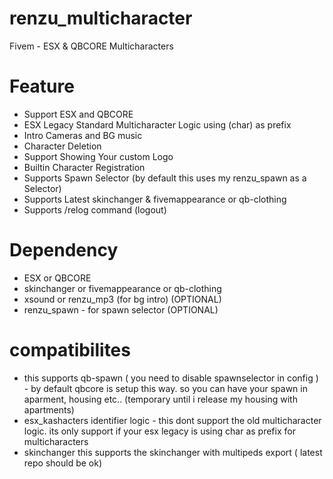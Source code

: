 # renzu_multicharacter
Fivem - ESX &amp; QBCORE Multicharacters

# Feature
- Support ESX and QBCORE
- ESX Legacy Standard Multicharacter Logic using (char) as prefix
- Intro Cameras and BG music
- Character Deletion
- Support Showing Your custom Logo
- Builtin Character Registration
- Supports Spawn Selector (by default this uses my renzu_spawn as a Selector)
- Supports Latest skinchanger & fivemappearance or qb-clothing
- Supports /relog command (logout)

# Dependency
- ESX or QBCORE
- skinchanger or fivemappearance or qb-clothing
- xsound or renzu_mp3 (for bg intro) (OPTIONAL)
- renzu_spawn - for spawn selector (OPTIONAL)

# compatibilites
- this supports qb-spawn ( you need to disable spawnselector in config ) - by default qbcore is setup this way. so you can have your spawn in aparment, housing etc.. (temporary until i release my housing with apartments)
- esx_kashacters identifier logic - this dont support the old multicharacter logic. its only support if your esx legacy is using char as prefix for multicharacters
- skinchanger this supports the skinchanger with multipeds export ( latest repo should be ok)
